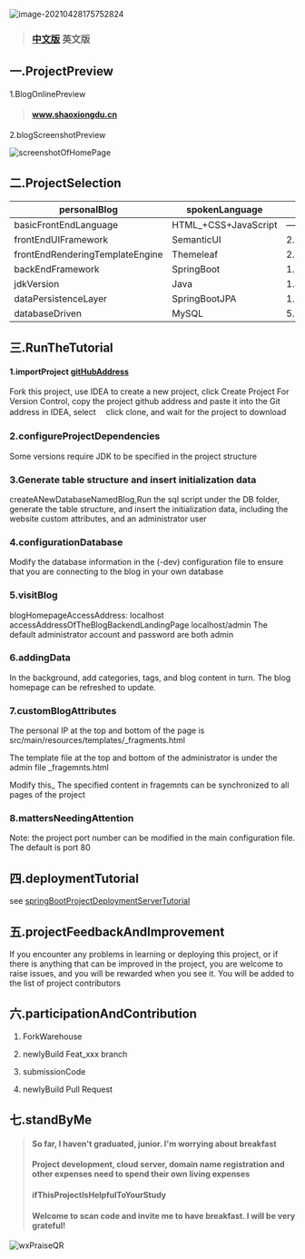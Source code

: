 ![image-20210428175752824](https://gitee.com/ShaoxiongDu/imageBed/raw/master/image-20210428175752824.png)

> ### [中文版](readme.md) 英文版
> 
## 一.ProjectPreview

1.BlogOnlinePreview

>#### <a href="http://www.shaoxiongdu.cn" target ="_blank" >www.shaoxiongdu.cn </a>

2.blogScreenshotPreview

![screenshotOfHomePage](https://gitee.com/ShaoxiongDu/imageBed/raw/master/image-20210430180342704.png)

## 二.ProjectSelection

| personalBlog         | spokenLanguage                 | version          |
| ---------------- | -------------------- | ------------- |
| basicFrontEndLanguage     | HTML_+CSS+JavaScript | ——            |
| frontEndUIFramework       | SemanticUI           | 2.2.4         |
| frontEndRenderingTemplateEngine | Themeleaf            | 2.1.5.RELEASE |
| backEndFramework         | SpringBoot           | 1.5.7.RELEASE |
| jdkVersion          | Java                 | 1.8           |
| dataPersistenceLayer       | SpringBootJPA        | 1.5.7.RELEASE |
| databaseDriven       | MySQL                | 5.1.44        |

## 三.RunTheTutorial

#### 1.importProject [gitHubAddress](https://github.com/shaoxiongdu/blog)

Fork this project, use IDEA to create a new project, click Create Project For Version Control, copy the project github address and paste it into the Git address in IDEA, select 　click clone, and wait for the project to download
### 2.configureProjectDependencies

Some versions require JDK to be specified in the project structure

### 3.Generate table structure and insert initialization data

createANewDatabaseNamedBlog,Run the sql script under the DB folder, generate the table structure, and insert the initialization data, including the website custom attributes, and an administrator user

### 4.configurationDatabase

Modify the database information in the (-dev) configuration file to ensure that you are connecting to the blog in your own database
### 5.visitBlog

blogHomepageAccessAddress: localhost  accessAddressOfTheBlogBackendLandingPage localhost/admin The default administrator account and password are both admin

### 6.addingData

In the background, add categories, tags, and blog content in turn. The blog homepage can be refreshed to update.

### 7.customBlogAttributes

The personal IP at the top and bottom of the page is src/main/resources/templates/_fragments.html 

The template file at the top and bottom of the administrator is under the admin file _fragemnts.html

Modify this_ The specified content in fragemnts can be synchronized to all pages of the project

### 8.mattersNeedingAttention

Note: the project port number can be modified in the main configuration file. The default is port 80
## 四.deploymentTutorial

see [springBootProjectDeploymentServerTutorial](https://zhuanlan.zhihu.com/p/97787791)

## 五.projectFeedbackAndImprovement

If you encounter any problems in learning or deploying this project, or if there is anything that can be improved in the project, you are welcome to raise issues, and you will be rewarded when you see it. You will be added to the list of project contributors
## 六.participationAndContribution

1. ForkWarehouse
2. newlyBuild Feat_xxx branch

3. submissionCode

4. newlyBuild Pull Request

## 七.standByMe

> #### So far, I haven't graduated, junior. I'm worrying about breakfast
> #### Project development, cloud server, domain name registration and other expenses need to spend their own living expenses
> #### ifThisProjectIsHelpfulToYourStudy
> #### Welcome to scan code and invite me to have breakfast. I will be very grateful!

![wxPraiseQR](https://gitee.com/ShaoxiongDu/imageBed/raw/master/wxPraiseQR.png)